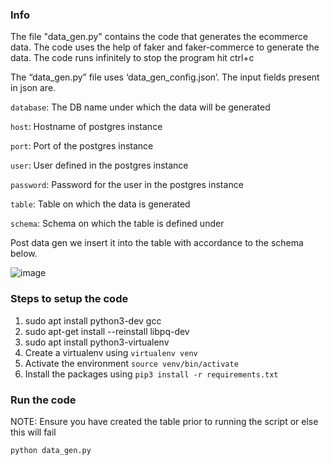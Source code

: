 ### Info

The file "data_gen.py" contains the code that generates the ecommerce data. The code uses the help of faker and faker-commerce to generate the data. The code runs infinitely to stop the program hit ctrl+c

The “data_gen.py” file uses ‘data_gen_config.json’. The input fields present in json are.

```database```: The DB name under which the data will be generated

```host```: Hostname of postgres instance

```port```: Port of the postgres instance

```user```: User defined in the postgres instance

```password```: Password for the user in the postgres instance

```table```: Table on which the data is generated

```schema```: Schema on which the table is defined under

Post data gen we insert it into the table with accordance to the schema below.

![image](https://user-images.githubusercontent.com/20200948/179387474-802de248-3fc3-45f2-afc1-7a14cc2ed7b7.png)

### Steps to setup the code

1) sudo apt install python3-dev gcc
2) sudo apt-get install --reinstall libpq-dev
3) sudo apt install python3-virtualenv
4) Create a virtualenv using ```virtualenv venv```
5) Activate the environment ```source venv/bin/activate```
6) Install the packages using ```pip3 install -r requirements.txt```

### Run the code
NOTE: Ensure you have created the table prior to running the script or else this will fail             

```python data_gen.py```

